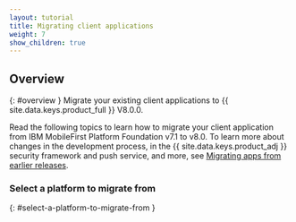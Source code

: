 ```yaml
---
layout: tutorial
title: Migrating client applications
weight: 7
show_children: true
---
```

<!-- NLS_CHARSET=UTF-8 -->
## Overview
{: #overview }
Migrate your existing client applications to {{ site.data.keys.product_full }} V8.0.0.

Read the following topics to learn how to migrate your client application from IBM MobileFirst Platform Foundation v7.1 to v8.0. To learn more about changes in the development process, in the {{ site.data.keys.product_adj }} security framework and push service, and more, see [Migrating apps from earlier releases](../).

### Select a platform to migrate from
{: #select-a-platform-to-migrate-from }
